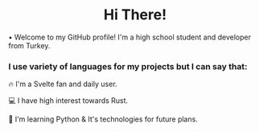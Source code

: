 <h1 align="center">Hi There!</h1>

• Welcome to my GitHub profile! I'm a high school student and developer from Turkey.

### I use variety of languages for my projects but I can say that:

🔥 I'm a Svelte fan and daily user.

💻 I have high interest towards Rust.

📖 I'm learning Python & It's technologies for future plans.
